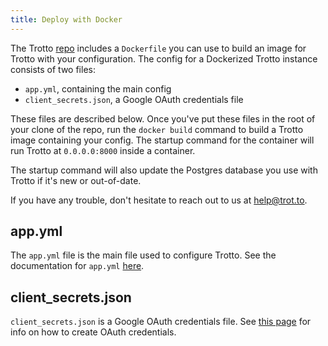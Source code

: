 ```yaml
---
title: Deploy with Docker
---
```


The Trotto [repo](https://github.com/trotto/go-links) includes a `Dockerfile` you can use to
build an image for Trotto with your configuration. The config for a Dockerized Trotto instance
consists of two files:

- `app.yml`, containing the main config
- `client_secrets.json`, a Google OAuth credentials file

These files are described below. Once you've put these files in the root of your clone of the repo, run the `docker build`
command to build a Trotto image containing your config. The startup command for the container will
run Trotto at `0.0.0.0:8000` inside a container.

The startup command will also update the Postgres database you use with Trotto if it's new or out-of-date.

If you have any trouble, don't hesitate to reach out to us at [help@trot.to](mailto:help@trot.to).

## app.yml

The `app.yml` file is the main file used to configure Trotto. See the documentation for
`app.yml` [here](/docs/deploy/app.yml).

## client_secrets.json

`client_secrets.json` is a Google OAuth credentials file. See [this page](/docs/deploy/creating-oauth-credentials) for
info on how to create OAuth credentials.
